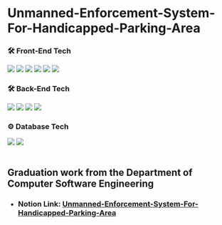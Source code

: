 # Unmanned-Enforcement-System-For-Handicapped-Parking-Area
### 🛠️ Front-End Tech
<div align="start">
	<img src="https://img.shields.io/badge/HTML5-E34F26?style=for-the-badge&logo=HTML5&logoColor=white" />
	<img src="https://img.shields.io/badge/CSS3-1572B6?style=for-the-badge&logo=CSS3&logoColor=white" />
  <img src="https://img.shields.io/badge/Javascript-F7DF1E?style=for-the-badge&logo=javascript&logoColor=white" />
  <img src="https://img.shields.io/badge/bootstrap-7952B3?style=for-the-badge&logo=bootstrap&logoColor=white" />
  <img src="https://img.shields.io/badge/fontawesome-528DD7?style=for-the-badge&logo=fontawesome&logoColor=white" />
  <img src="https://img.shields.io/badge/Mustache-FFDF18?style=for-the-badge&logo=&logoColor=white" />
</div>

### 🛠️ Back-End Tech
<div align="start">	
	<img src="https://img.shields.io/badge/JAVA-4B4B77?style=for-the-badge&logo=&logoColor=white" />
	<img src="https://img.shields.io/badge/springboot-6DB33F?style=for-the-badge&logo=springboot&logoColor=white" />
	<img src="https://img.shields.io/badge/gradle-02303A?style=for-the-badge&logo=gradle&logoColor=white" />
	<img src="https://img.shields.io/badge/apachetomcat-F8DC75?style=for-the-badge&logo=apachetomcat&logoColor=black" />
</div>

### ⚙ Database Tech
<div align="start">
	<img src="https://img.shields.io/badge/postgresql-4169E1?style=for-the-badge&logo=postgresql&logoColor=white" />
  <img src="https://img.shields.io/badge/h2-1E54B7?style=for-the-badge&logo=&logoColor=white" />
</div><br>
  
## Graduation work from the Department of Computer Software Engineering
* ### Notion Link: [Unmanned-Enforcement-System-For-Handicapped-Parking-Area](https://dear-scale-ef2.notion.site/70cf85a1236e40a9a55b3403bad2b5c9?pvs=4)
